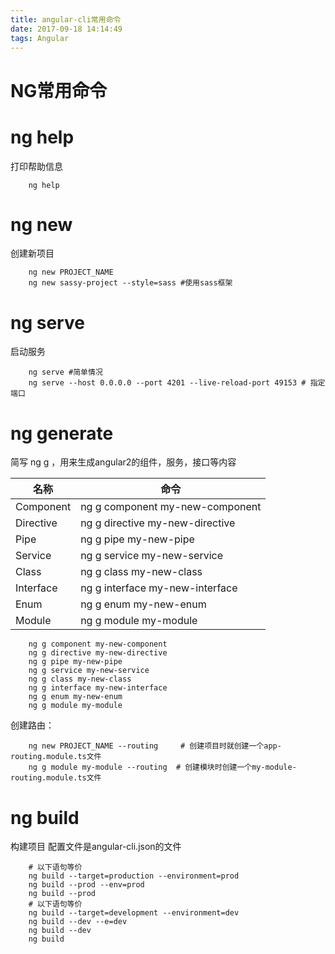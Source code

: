 ```yaml
---
title: angular-cli常用命令
date: 2017-09-18 14:14:49
tags: Angular 
---
```


NG常用命令
======

# ng help

打印帮助信息

```
    ng help
```

# ng new

创建新项目

```
    ng new PROJECT_NAME
    ng new sassy-project --style=sass #使用sass框架
```


# ng serve

启动服务

```
    ng serve #简单情况
    ng serve --host 0.0.0.0 --port 4201 --live-reload-port 49153 # 指定端口
```

# ng generate

简写 ng g ，用来生成angular2的组件，服务，接口等内容


|    名称    |    命令 |
| ------    | ------ | 
| Component | ng g component my-new-component |
| Directive | ng g directive my-new-directive |
| Pipe      | ng g pipe my-new-pipe |
| Service   | ng g service my-new-service |
| Class     | ng g class my-new-class |
| Interface | ng g interface my-new-interface |
| Enum      | ng g enum my-new-enum |
| Module    | ng g module my-module |

```
    ng g component my-new-component 
    ng g directive my-new-directive
    ng g pipe my-new-pipe
    ng g service my-new-service
    ng g class my-new-class
    ng g interface my-new-interface
    ng g enum my-new-enum
    ng g module my-module
```

创建路由：
  
```
    ng new PROJECT_NAME --routing     # 创建项目时就创建一个app-routing.module.ts文件
    ng g module my-module --routing  # 创建模块时创建一个my-module-routing.module.ts文件
```

# ng build

构建项目 配置文件是angular-cli.json的文件

```
    # 以下语句等价
    ng build --target=production --environment=prod
    ng build --prod --env=prod
    ng build --prod
    # 以下语句等价
    ng build --target=development --environment=dev
    ng build --dev --e=dev
    ng build --dev
    ng build
```


